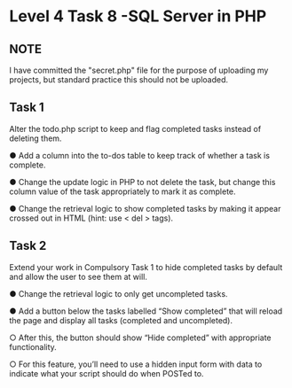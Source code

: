 # Level 4 Task 8 -SQL Server in PHP

## NOTE

I have committed the "secret.php" file for the purpose of uploading my projects, but standard practice this should not be uploaded.

## Task 1

Alter the todo.php script to keep and flag completed tasks instead of deleting them.

● Add a column into the to-dos table to keep track of whether a task is complete.

● Change the update logic in PHP to not delete the task, but change this column value of the task appropriately to mark it as complete.

● Change the retrieval logic to show completed tasks by making it appear crossed out in HTML (hint: use < del > tags).

## Task 2

Extend your work in Compulsory Task 1 to hide completed tasks by default and allow the user to see them at will.

● Change the retrieval logic to only get uncompleted tasks.

● Add a button below the tasks labelled “Show completed” that will reload the page and display all tasks (completed and uncompleted).

○ After this, the button should show “Hide completed” with appropriate functionality.

○ For this feature, you’ll need to use a hidden input form with data to indicate what your script should do when POSTed to.